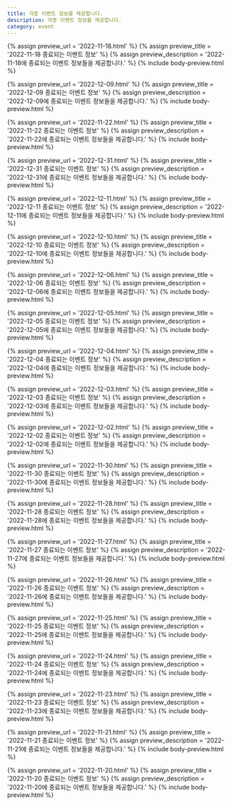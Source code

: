 ```yaml
---
title: 각종 이벤트 정보를 제공합니다. 
description: 각종 이벤트 정보를 제공합니다. 
category: event
---
```



{% assign preview_url = '2022-11-18.html' %}
{% assign preview_title = '2022-11-18 종료되는 이벤트 정보' %}
{% assign preview_description = '2022-11-18에 종료되는 이벤트 정보들을 제공합니다.' %}
{% include body-preview.html %}


{% assign preview_url = '2022-12-09.html' %}
{% assign preview_title = '2022-12-09 종료되는 이벤트 정보' %}
{% assign preview_description = '2022-12-09에 종료되는 이벤트 정보들을 제공합니다.' %}
{% include body-preview.html %}


{% assign preview_url = '2022-11-22.html' %}
{% assign preview_title = '2022-11-22 종료되는 이벤트 정보' %}
{% assign preview_description = '2022-11-22에 종료되는 이벤트 정보들을 제공합니다.' %}
{% include body-preview.html %}


{% assign preview_url = '2022-12-31.html' %}
{% assign preview_title = '2022-12-31 종료되는 이벤트 정보' %}
{% assign preview_description = '2022-12-31에 종료되는 이벤트 정보들을 제공합니다.' %}
{% include body-preview.html %}


{% assign preview_url = '2022-12-11.html' %}
{% assign preview_title = '2022-12-11 종료되는 이벤트 정보' %}
{% assign preview_description = '2022-12-11에 종료되는 이벤트 정보들을 제공합니다.' %}
{% include body-preview.html %}


{% assign preview_url = '2022-12-10.html' %}
{% assign preview_title = '2022-12-10 종료되는 이벤트 정보' %}
{% assign preview_description = '2022-12-10에 종료되는 이벤트 정보들을 제공합니다.' %}
{% include body-preview.html %}


{% assign preview_url = '2022-12-06.html' %}
{% assign preview_title = '2022-12-06 종료되는 이벤트 정보' %}
{% assign preview_description = '2022-12-06에 종료되는 이벤트 정보들을 제공합니다.' %}
{% include body-preview.html %}


{% assign preview_url = '2022-12-05.html' %}
{% assign preview_title = '2022-12-05 종료되는 이벤트 정보' %}
{% assign preview_description = '2022-12-05에 종료되는 이벤트 정보들을 제공합니다.' %}
{% include body-preview.html %}


{% assign preview_url = '2022-12-04.html' %}
{% assign preview_title = '2022-12-04 종료되는 이벤트 정보' %}
{% assign preview_description = '2022-12-04에 종료되는 이벤트 정보들을 제공합니다.' %}
{% include body-preview.html %}


{% assign preview_url = '2022-12-03.html' %}
{% assign preview_title = '2022-12-03 종료되는 이벤트 정보' %}
{% assign preview_description = '2022-12-03에 종료되는 이벤트 정보들을 제공합니다.' %}
{% include body-preview.html %}


{% assign preview_url = '2022-12-02.html' %}
{% assign preview_title = '2022-12-02 종료되는 이벤트 정보' %}
{% assign preview_description = '2022-12-02에 종료되는 이벤트 정보들을 제공합니다.' %}
{% include body-preview.html %}


{% assign preview_url = '2022-11-30.html' %}
{% assign preview_title = '2022-11-30 종료되는 이벤트 정보' %}
{% assign preview_description = '2022-11-30에 종료되는 이벤트 정보들을 제공합니다.' %}
{% include body-preview.html %}


{% assign preview_url = '2022-11-28.html' %}
{% assign preview_title = '2022-11-28 종료되는 이벤트 정보' %}
{% assign preview_description = '2022-11-28에 종료되는 이벤트 정보들을 제공합니다.' %}
{% include body-preview.html %}


{% assign preview_url = '2022-11-27.html' %}
{% assign preview_title = '2022-11-27 종료되는 이벤트 정보' %}
{% assign preview_description = '2022-11-27에 종료되는 이벤트 정보들을 제공합니다.' %}
{% include body-preview.html %}


{% assign preview_url = '2022-11-26.html' %}
{% assign preview_title = '2022-11-26 종료되는 이벤트 정보' %}
{% assign preview_description = '2022-11-26에 종료되는 이벤트 정보들을 제공합니다.' %}
{% include body-preview.html %}


{% assign preview_url = '2022-11-25.html' %}
{% assign preview_title = '2022-11-25 종료되는 이벤트 정보' %}
{% assign preview_description = '2022-11-25에 종료되는 이벤트 정보들을 제공합니다.' %}
{% include body-preview.html %}


{% assign preview_url = '2022-11-24.html' %}
{% assign preview_title = '2022-11-24 종료되는 이벤트 정보' %}
{% assign preview_description = '2022-11-24에 종료되는 이벤트 정보들을 제공합니다.' %}
{% include body-preview.html %}


{% assign preview_url = '2022-11-23.html' %}
{% assign preview_title = '2022-11-23 종료되는 이벤트 정보' %}
{% assign preview_description = '2022-11-23에 종료되는 이벤트 정보들을 제공합니다.' %}
{% include body-preview.html %}


{% assign preview_url = '2022-11-21.html' %}
{% assign preview_title = '2022-11-21 종료되는 이벤트 정보' %}
{% assign preview_description = '2022-11-21에 종료되는 이벤트 정보들을 제공합니다.' %}
{% include body-preview.html %}


{% assign preview_url = '2022-11-20.html' %}
{% assign preview_title = '2022-11-20 종료되는 이벤트 정보' %}
{% assign preview_description = '2022-11-20에 종료되는 이벤트 정보들을 제공합니다.' %}
{% include body-preview.html %}
